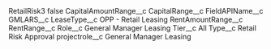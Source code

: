 <?xml version="1.0" encoding="UTF-8"?>
<CustomMetadata xmlns="http://soap.sforce.com/2006/04/metadata" xmlns:xsi="http://www.w3.org/2001/XMLSchema-instance" xmlns:xsd="http://www.w3.org/2001/XMLSchema">
    <label>RetailRisk3</label>
    <protected>false</protected>
    <values>
        <field>CapitalAmountRange__c</field>
        <value xsi:nil="true"/>
    </values>
    <values>
        <field>CapitalRange__c</field>
        <value xsi:nil="true"/>
    </values>
    <values>
        <field>FieldAPIName__c</field>
        <value xsi:type="xsd:string">GMLARS__c</value>
    </values>
    <values>
        <field>LeaseType__c</field>
        <value xsi:type="xsd:string">OPP - Retail Leasing</value>
    </values>
    <values>
        <field>RentAmountRange__c</field>
        <value xsi:nil="true"/>
    </values>
    <values>
        <field>RentRange__c</field>
        <value xsi:nil="true"/>
    </values>
    <values>
        <field>Role__c</field>
        <value xsi:type="xsd:string">General Manager Leasing</value>
    </values>
    <values>
        <field>Tier__c</field>
        <value xsi:type="xsd:string">All</value>
    </values>
    <values>
        <field>Type__c</field>
        <value xsi:type="xsd:string">Retail Risk Approval</value>
    </values>
    <values>
        <field>projectrole__c</field>
        <value xsi:type="xsd:string">General Manager Leasing</value>
    </values>
</CustomMetadata>
